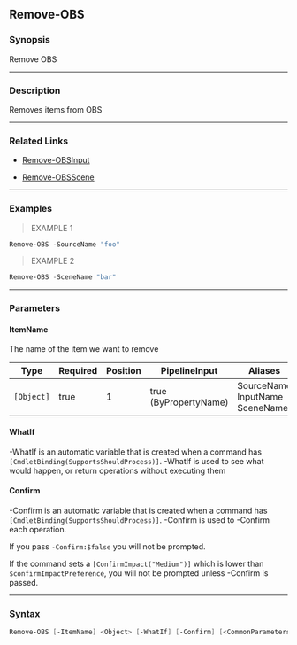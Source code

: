 Remove-OBS
----------




### Synopsis
Remove OBS



---


### Description

Removes items from OBS



---


### Related Links
* [Remove-OBSInput](Remove-OBSInput.md)



* [Remove-OBSScene](Remove-OBSScene.md)





---


### Examples
> EXAMPLE 1

```PowerShell
Remove-OBS -SourceName "foo"
```
> EXAMPLE 2

```PowerShell
Remove-OBS -SceneName "bar"
```


---


### Parameters
#### **ItemName**

The name of the item we want to remove






|Type      |Required|Position|PipelineInput        |Aliases                               |
|----------|--------|--------|---------------------|--------------------------------------|
|`[Object]`|true    |1       |true (ByPropertyName)|SourceName<br/>InputName<br/>SceneName|



#### **WhatIf**
-WhatIf is an automatic variable that is created when a command has ```[CmdletBinding(SupportsShouldProcess)]```.
-WhatIf is used to see what would happen, or return operations without executing them
#### **Confirm**
-Confirm is an automatic variable that is created when a command has ```[CmdletBinding(SupportsShouldProcess)]```.
-Confirm is used to -Confirm each operation.

If you pass ```-Confirm:$false``` you will not be prompted.


If the command sets a ```[ConfirmImpact("Medium")]``` which is lower than ```$confirmImpactPreference```, you will not be prompted unless -Confirm is passed.



---


### Syntax
```PowerShell
Remove-OBS [-ItemName] <Object> [-WhatIf] [-Confirm] [<CommonParameters>]
```
